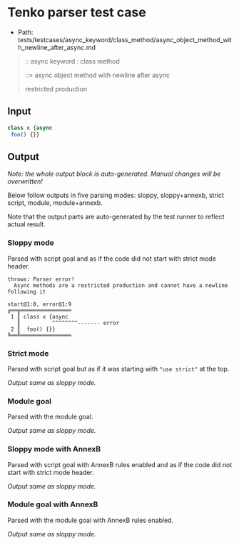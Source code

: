 # Tenko parser test case

- Path: tests/testcases/async_keyword/class_method/async_object_method_with_newline_after_async.md

> :: async keyword : class method
>
> ::> async object method with newline after async
>
> restricted production

## Input

`````js
class x {async 
 foo() {}}
`````

## Output

_Note: the whole output block is auto-generated. Manual changes will be overwritten!_

Below follow outputs in five parsing modes: sloppy, sloppy+annexb, strict script, module, module+annexb.

Note that the output parts are auto-generated by the test runner to reflect actual result.

### Sloppy mode

Parsed with script goal and as if the code did not start with strict mode header.

`````
throws: Parser error!
  Async methods are a restricted production and cannot have a newline following it

start@1:0, error@1:9
╔══╦════════════════
 1 ║ class x {async
   ║          ^^^^^^^^------- error
 2 ║  foo() {}}
╚══╩════════════════

`````

### Strict mode

Parsed with script goal but as if it was starting with `"use strict"` at the top.

_Output same as sloppy mode._

### Module goal

Parsed with the module goal.

_Output same as sloppy mode._

### Sloppy mode with AnnexB

Parsed with script goal with AnnexB rules enabled and as if the code did not start with strict mode header.

_Output same as sloppy mode._

### Module goal with AnnexB

Parsed with the module goal with AnnexB rules enabled.

_Output same as sloppy mode._
